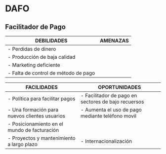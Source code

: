 # DAFO 
## Facilitador de Pago 

| **DEBILIDADES** | **AMENAZAS** |
| --- | --- |
| - Perdidas de dinero || - Competenecia a nivel económico. |
| - Producción de baja calidad || -La posibilidad de infiltración en cuentas bancarias ajenas | 
| - Marketing deficiente || - Poca capacidad de inversión |
| - Falta de control de método de pago |


| **FACILIDADES** | **OPORTUNIDADES** |
| --- | --- |
| - Política para facilitar pagos | - Facilitador de pago en sectores de bajo recuersos |
| - Una formación para nuevos clientes usuarios | - Aumenta el uso de pago mediante teléfono movil|
| - Posicionamiento en el mundo de facturación || - Creacion de apps específicas para ello |
| - Proyectos y mantenimiento a largo plazo | - Internacionalización |

